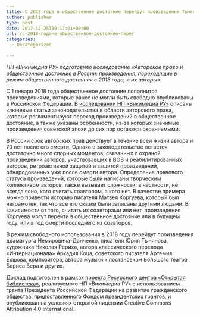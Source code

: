 ```yaml
---
title: С 2018 года в общественное достояние перейдут произведения Тынянова, Рериха и Немировича-Данченко
author: publisher
type: post
date: 2017-12-25T19:17:01+00:00
url: /с-2018-года-в-общественное-достояние-пере/
categories:
  - Uncategorized

---
```

_НП «Викимедиа РУ» подготовило исследование «Авторское право и общественное достояние в России: произведения, переходящие в режим общественного достояния с 2018 года, и их авторы»._

С 1 января 2018 года общественное достояние пополнится произведениями, которые ранее не могли быть свободно опубликованы в Российской Федерации. В [исследовании НП «Викимедиа РУ»][1] описаны ключевые статьи законодательства в области авторского права, которые регламентируют переход произведений в общественное достояние, а также указаны особенности, из-за которых значимые произведения советской эпохи до сих пор остаются охраняемыми.

В России срок авторских прав действует в течение всей жизни автора и 70 лет после его смерти. Однако в законодательстве остается достаточно много спорных моментов, связанных с охраной произведений авторов, участвовавших в ВОВ и реабилитированных авторов, ретроактивной защитой и защитой произведений, обнародованных уже после смерти автора. Определение правового статуса произведений, которые были написаны творческим коллективом авторов, также вызывает сложности: в частности, не всегда ясно, кого считать соавтором, а кого нет. В качестве примера можно привести историю писателя Матвея Коргуева, который был неграмотен, так что все его сказки были записаны другими людьми. В зависимости от того, считать их соавторами или нет, произведения Коргуева могут перейти в общественное достояние или в будущем году, или в год смерти последнего из соавторов.

В режим свободного использования в 2018 году перейдут произведения драматурга Немировича-Данченко, писателя Юрия Тынянова, художника Николая Рериха, автора классического перевода «Интернационала» Аркадия Коца, советского писателя Артемия Ершова, композитора, автора музыки к постановкам Большого театра Бориса Бера и других.

Доклад подготовлен в рамках [проекта Ресурсного центра «Открытая библиотека»][2], реализуемого НП «Викимедиа РУ» с использованием гранта Президента Российской Федерации на развитие гражданского общества, предоставленного Фондом президентских грантов, и опубликован на условиях открытой лицензии Creative Commons Attribution 4.0 International.

 [1]: http://nauchkor.ru/pubs/avtorskoe-pravo-i-obschestvennoe-dostoyanie-v-rossii-proizvedeniya-i-avtory-raboty-kotoryh-perehodyat-v-rezhim-obschestvennogo-dostoyaniya-s-2018-goda-5a3feed67966e108321cc2ba
 [2]: https://ru.wikimedia.org/wiki/%D0%9E%D1%82%D0%BA%D1%80%D1%8B%D1%82%D0%B0%D1%8F_%D0%B1%D0%B8%D0%B1%D0%BB%D0%B8%D0%BE%D1%82%D0%B5%D0%BA%D0%B0/%D0%98%D1%81%D1%81%D0%BB%D0%B5%D0%B4%D0%BE%D0%B2%D0%B0%D0%BD%D0%B8%D1%8F